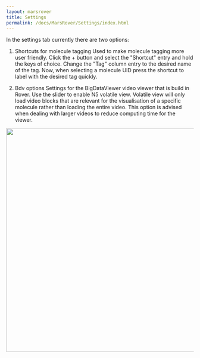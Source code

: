 ```yaml
---
layout: marsrover
title: Settings
permalink: /docs/MarsRover/Settings/index.html
---
```


In the settings tab currently there are two options:

1. Shortcuts for molecule tagging
Used to make molecule tagging more user friendly. Click the + button and select the "Shortcut" entry and hold the keys of choice. Change the "Tag" column entry to the desired name of the tag.
Now, when selecting a molecule UID press the shortcut to label with the desired tag quickly.

2. Bdv options
Settings for the BigDataViewer video viewer that is build in Rover. Use the slider to enable N5 volatile view. Volatile view will only load video blocks that are relevant for the visualisation of a specific molecule rather than loading the entire video. This option is advised when dealing with larger videos to reduce computing time for the viewer.

<div style="text-align: center"><img  src='{{site.baseurl}}/docs/img/Rover/img12.png' width='600'/></div>

